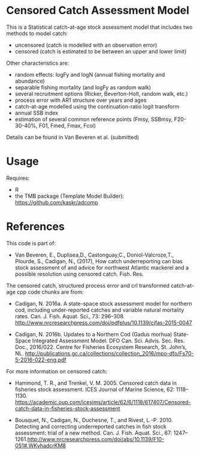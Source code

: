 # Censored Catch Assessment Model

This is a Statistical catch-at-age stock assessment model that includes two methods to model catch:
  - uncensored (catch is modelled with an observation error)
  - censored (catch is estimated to be between an upper and lower limit)
 
Other characteristics are:
- random effects: logFy and logN (annual fishing mortality and abundance)
- separable fishing mortality (and logFy as random walk)
- several recruitment options (Ricker, Beverton-Holt, random walk, etc.)
- process error with AR1 structure over years and ages
- catch-at-age modelled using the continuation-ratio logit transform
- annual SSB index
- estimation of several common reference points (Fmsy, SSBmsy, F20-30-40%, F01, Fmed, Fmax, Fcol)
 
Details can be found in Van Beveren et al. (submitted)
 
# Usage

Requires:
- R
- the TMB package (Template Model Builder): https://github.com/kaskr/adcomp

# References

This code is part of:
- Van Beveren, E., Duplisea,D., Castonguay,C., Doniol-Valcroze,T., Plourde, S., Cadigan, N., (2017), How catch underreporting can bias stock assessment of and advice for northwest Atlantic mackerel and a possible resolution using censored catch.  Fish. Res.

The censored catch, structured process error and crl transformed catch-at-age cpp code chunks are from:

- Cadigan, N. 2016a. A state-space stock assessment model for northern cod, including under-reported catches and variable natural mortality rates. Can. J. Fish. Aquat. Sci., 73: 296–308. http://www.nrcresearchpress.com/doi/pdfplus/10.1139/cjfas-2015-0047

- Cadigan, N. 2016b. Updates to a Northern Cod (Gadus morhua) State-Space Integrated Assessment Model. DFO Can. Sci. Advis. Sec. Res. Doc., 2016/022. Centre for Fisheries Ecosystem Research, St. John’s, NL. http://publications.gc.ca/collections/collection_2016/mpo-dfo/Fs70-5-2016-022-eng.pdf

For more information on censored catch:

- Hammond, T. R., and Trenkel, V. M. 2005. Censored catch data in fisheries stock assessment. ICES Journal of Marine Science, 62: 1118–1130. https://academic.oup.com/icesjms/article/62/6/1118/617407/Censored-catch-data-in-fisheries-stock-assessment

- Bousquet, N., Cadigan, N., Duchesne, T., and Rivest, L.-P. 2010. Detecting and correcting underreported catches in fish stock assessment: trial of a new method. Can. J. Fish. Aquat. Sci., 67: 1247–1261.http://www.nrcresearchpress.com/doi/abs/10.1139/F10-051#.WKyhadcrKM8





